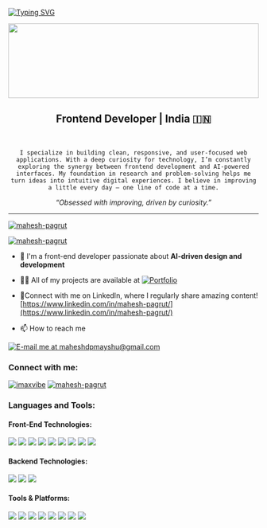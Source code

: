 [![Typing SVG](https://readme-typing-svg.demolab.com?font=Quicksand&size=32&duration=2700&pause=1000&color=DAFFF7&center=true&vCenter=true&width=1024&height=100&lines=Hi%2C+I'm+Mahesh;Turning+Ideas+Into+Interfaces)](https://git.io/typing-svg)


<img src="https://raw.githubusercontent.com/matfantinel/matfantinel/master/waves.svg" width="100%" height="150">


<h2 align="center">Frontend Developer | India 🇮🇳</h2>
<br>


<p align="center">
  <code>I specialize in building clean, responsive, and user-focused web applications. With a deep curiosity for technology, I’m constantly exploring the synergy between frontend development and AI-powered interfaces. My foundation in research and problem-solving helps me turn ideas into intuitive digital experiences. I believe in improving a little every day — one line of code at a time.</code>
</p>

<p align="center"><i>“Obsessed with improving, driven by curiosity.”</i></p>

---
<p align="left">
  <a href="#"><img src="https://komarev.com/ghpvc/?username=mahesh-pagrut&label=Profile%20views&color=0e75b6&style=plastic" alt="mahesh-pagrut" /></a>
</p>

<p align="left"> 
  <a href="https://instagram.com/imaxvibe" target="blank">
    <img src="https://img.shields.io/badge/Follow-mahesh--pagrut-E4405F?logo=instagram&logoColor=white&style=for-the-badge" alt="mahesh-pagrut" />
  </a> 
</p>

- 🔭  I'm a front-end developer passionate about **AI-driven design and development**

- 👨‍💻 All of my projects are available at [![Portfolio](https://img.shields.io/badge/My%20Portfolio-%F0%9F%93%8D-blue?style=for-the-badge&logo=vercel&logoColor=white)](https://portfolio-wg4w.vercel.app/)

- 📝Connect with me on LinkedIn, where I regularly share amazing content! [https://www.linkedin.com/in/mahesh-pagrut/](https://www.linkedin.com/in/mahesh-pagrut/)

- 📫 How to reach me 
<p>
  <a href="mailto:maheshdpmayshu@gmail.com" target="blank">
    <img src="https://img.shields.io/badge/Reach%20Me%20at-%E2%9D%97%20maheshdpmayshu%40gmail.com-9B59B6?style=for-the-badge&logo=gmail&logoColor=white" alt="E-mail me at maheshdpmayshu@gmail.com" />
  </a>
</p>

  
<h3>Connect with me:</h3>
<p>
  <a href="https://www.instagram.com/imaxvibe/" target="blank"><img src="https://img.shields.io/badge/Instagram-E4405F?style=for-the-badge&logo=instagram&logoColor=white" alt="imaxvibe" /></a>
  <a href="https://www.linkedin.com/in/mahesh-pagrut/" target="blank"><img src="https://img.shields.io/badge/LinkedIn-0077B5?style=for-the-badge&logo=linkedin&logoColor=white" alt="mahesh-pagrut" /></a>
</p>


<h3 align="left">Languages and Tools:</h3>

<h4 align="left">Front-End Technologies:</h4>
<p>
  <img src="https://img.shields.io/badge/HTML5-E34F26?style=for-the-badge&logo=html5&logoColor=white" />
  <img src="https://img.shields.io/badge/CSS3-1572B6?style=for-the-badge&logo=css3&logoColor=white" />
  <img src="https://img.shields.io/badge/Tailwind_CSS-38B2AC?style=for-the-badge&logo=tailwind-css&logoColor=white" />
  <img src="https://img.shields.io/badge/JavaScript-323330?style=for-the-badge&logo=javascript&logoColor=F7DF1E" />
  <img src="https://img.shields.io/badge/React-20232A?style=for-the-badge&logo=react&logoColor=61DAFB" />
  <img src="https://img.shields.io/badge/TypeScript-007ACC?style=for-the-badge&logo=typescript&logoColor=white" />
  <img src="https://img.shields.io/badge/Chakra_UI-319795?style=for-the-badge&logo=chakraui&logoColor=white" />
  <img src="https://img.shields.io/badge/Next.js-000000?style=for-the-badge&logo=nextdotjs&logoColor=white" />
  <img src="https://img.shields.io/badge/Redux-593D88?style=for-the-badge&logo=redux&logoColor=white" />
</p>

<h4 align="left">Backend Technologies:</h4>
<p>
  <img src="https://img.shields.io/badge/MySQL-4479A1?style=for-the-badge&logo=mysql&logoColor=white" />
  <img src="https://img.shields.io/badge/MongoDB-4EA94B?style=for-the-badge&logo=mongodb&logoColor=white" />
  <img src="https://img.shields.io/badge/Python-3776AB?style=for-the-badge&logo=python&logoColor=white" />
</p>

<h4 align="left">Tools & Platforms:</h4>
<p>
  <img src="https://img.shields.io/badge/React_Router-CA4245?style=for-the-badge&logo=react-router&logoColor=white" />
  <img src="https://img.shields.io/badge/Postman-FF6C37?style=for-the-badge&logo=Postman&logoColor=white" />
  <img src="https://img.shields.io/badge/Axios-671ddf?&style=for-the-badge&logo=axios&logoColor=white" />
  <img src="https://img.shields.io/badge/VS_Code-007ACC?style=for-the-badge&logo=visualstudiocode&logoColor=white" />
  <img src="https://img.shields.io/badge/Netlify-00C7B7?style=for-the-badge&logo=netlify&logoColor=white" />
  <img src="https://img.shields.io/badge/GitHub-100000?style=for-the-badge&logo=github&logoColor=white" />
  <img src="https://img.shields.io/badge/Vercel-000000?style=for-the-badge&logo=vercel&logoColor=white" />
  <img src="https://img.shields.io/badge/React_Query-FF4154?style=for-the-badge&logo=ReactQuery&logoColor=white" />
</p>

